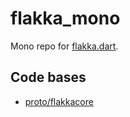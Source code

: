 # flakka_mono
Mono repo for [flakka.dart](/flakkacode/flakka.dart).

## Code bases
- [proto/flakkacore](/flakkacode/flakkacore)
